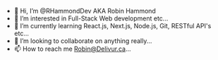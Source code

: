 - 👋 Hi, I’m @RHammondDev AKA Robin Hammond
- 👀 I’m interested in Full-Stack Web development etc...
- 🌱 I’m currently learning React.js, Next.js, Node.js, Git, RESTful API's etc...
- 💞️ I’m looking to collaborate on anything really...
- 📫 How to reach me Robin@Delivur.ca...

<!---
RHammondDev/RHammondDev is a ✨ special ✨ repository because its `README.md` (this file) appears on your GitHub profile.
You can click the Preview link to take a look at your changes.
--->
